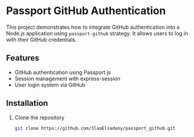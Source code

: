 # Passport GitHub Authentication

This project demonstrates how to integrate GitHub authentication into a Node.js application using `passport-github` strategy. It allows users to log in with their GitHub credentials.

## Features
- GitHub authentication using Passport.js
- Session management with express-session
- User login system via GitHub

## Installation

1. Clone the repository
   ```bash
   git clone https://github.com/3laaElsadany/passport_github.git

